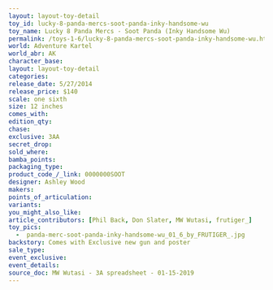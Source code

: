 ```yaml
---
layout: layout-toy-detail 
toy_id: lucky-8-panda-mercs-soot-panda-inky-handsome-wu
toy_name: Lucky 8 Panda Mercs - Soot Panda (Inky Handsome Wu)
permalink: /toys-1-6/lucky-8-panda-mercs-soot-panda-inky-handsome-wu.html
world: Adventure Kartel
world_abr: AK
character_base: 
layout: layout-toy-detail
categories: 
release_date: 5/27/2014
release_price: $140 
scale: one sixth
size: 12 inches
comes_with: 
edition_qty: 
chase: 
exclusive: 3AA
secret_drop: 
sold_where: 
bamba_points: 
packaging_type: 
product_code_/_link: 0000000SOOT
designer: Ashley Wood
makers: 
points_of_articulation: 
variants: 
you_might_also_like: 
article_contributors: [Phil Back, Don Slater, MW Wutasi, frutiger_]
toy_pics: 
  -  panda-merc-soot-panda-inky-handsome-wu_01_6_by_FRUTIGER_.jpg
backstory: Comes with Exclusive new gun and poster
sale_type: 
event_exclusive: 
event_details: 
source_doc: MW Wutasi - 3A spreadsheet - 01-15-2019
---
```

